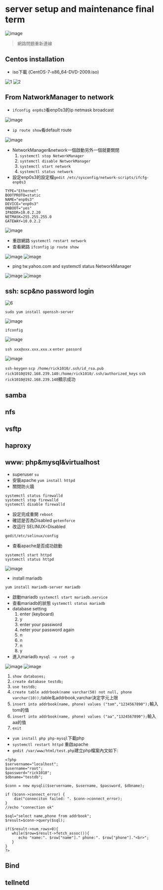 # server setup and maintenance final term 
![image](https://user-images.githubusercontent.com/62127656/147848323-079665a4-d060-4c3d-83bb-bcec88e969e9.png)
>網路問題重新連線

## Centos installation
* iso下載 (CentOS-7-x86_64-DVD-2009.iso)

![1](https://github.com/cycyucheng1010/NQU/blob/main/Centos7/week2-1.PNG)
![2](https://github.com/cycyucheng1010/NQU/blob/main/Centos7/week2-2.PNG)
## From NatworkManager to network
* ```ifconfig enp0s3```看enp0s3的ip netmask broadcast

![image](https://user-images.githubusercontent.com/62127656/147851039-48b5204f-a13b-46ea-9edd-e532a4f17c04.png)


* ```ip route show```看default route 

![image](https://user-images.githubusercontent.com/62127656/147851033-fc0e4cc9-9465-4108-b02a-6944cfa4f81b.png)
* NetworkManager&network一個啟動另外一個就要關閉
  1. ```systemctl stop NetworkManager ```
  2. ```systemctl disable NetworkManager```
  3. ```systemctl start network```
  4. ```systemctl status network```  
* 設定enp0s3的設定檔```gedit /etc/sysconfig/network-scripts/ifcfg-enp0s3```
```
TYPE="Ethernet"
BOOTPROTO=static
NAME="enp0s3"
DEVICE="enp0s3"
ONBOOT="yes"
IPADDR=10.0.2.20
NETMASK=255.255.255.0
GATEWAY=10.0.2.2

```
![image](https://user-images.githubusercontent.com/62127656/147851449-db8e8ff2-0e0a-4dec-86a4-b311529d33ee.png)

* 重啟網路 ```systemctl restart network```
* 查看網路 ```ifconfig``` ```ip route show```

![image](https://user-images.githubusercontent.com/62127656/147851495-ad2c4929-a05e-4212-b620-1d22f0ca5d80.png)
![image](https://user-images.githubusercontent.com/62127656/147851509-5848628f-9f2d-49c2-890e-43f46da3d92e.png)

* ping tw.yahoo.com and systemctl status  NetworkManager

![image](https://user-images.githubusercontent.com/62127656/147851535-51fc98f3-dcc9-4653-b760-030b5aabe56c.png)
![image](https://user-images.githubusercontent.com/62127656/147851551-a810da40-80e1-4f18-ab23-f10876e74756.png)

## ssh: scp&no password login
![6](https://github.com/cycyucheng1010/NQU/blob/main/Centos7/week2-6.PNG)

```sudo yum install openssh-server```

![image](https://user-images.githubusercontent.com/62127656/147726971-d46f197c-beec-49f1-b474-ce3bab1ebf0b.png)

```ifconfig```

![image](https://user-images.githubusercontent.com/62127656/147727008-10297aa6-b675-497b-85c7-879d39ead80f.png)

```ssh xxx@xxx.xxx.xxx.x```
```enter passord```

![image](https://user-images.githubusercontent.com/62127656/147729387-862f3772-0402-4615-81f2-656e11c915c9.png)


```ssh-keygen```
```scp /home/rick1010/.ssh/id_rsa.pub rick1010@192.168.239.140:/home/rick1010/.ssh/authorized_keys```
```ssh rick1010@192.168.239.140```顯示成功



## samba
## nfs
## vsftp
## haproxy
## www: php&mysql&virtualhost
* superuser
```su```
* 安裝apache
```yum install httpd```
* 關閉防火牆
```
systemctl status firewalld
systemctl stop firewalld
systemctl disable firewalld
```
* 設定完成重開
```reboot```
* 確認是否為Disabled
```getenforce```
* 改這行 SELINUX=Disabled
```
gedit/etc/selinux/config
```
* 查看apache是否成功啟動
```
systemctl start httpd
systemctl status httpd
```

![image](https://user-images.githubusercontent.com/62127656/147850131-afd19c6c-c5f9-466b-9818-c05a4bad15dd.png)

* install mariadb
```
yum install mariadb-server mariadb
```
* 啟動mariadb
```systemctl start mariadb.service```
* 查看mariadb的狀態
```systemctl status mariadb```
* database setting
  1. enter (keyboard)
  2. y 
  3. enter your password 
  4. neter your password again 
  5. n 
  6. n
  7. n
  8. y
* 進入mariadb
```mysql -u root -p```

![image](https://user-images.githubusercontent.com/62127656/147850372-5f6b188d-2dd7-410a-8c1a-f0ccf7ddc6ed.png)
![image](https://user-images.githubusercontent.com/62127656/147850503-d12d340e-93f8-4514-b30e-067c5309e6fc.png)

  1. ```show databases; ```
  2. ```create database testdb;```
  3. ```use testdb;```
  4. ```create table addrbook(name varchar(50) not null, phone varchar(10));```table名addrbook,varchar決定字元上限
  5. ```insert into addrbook(name, phone) values ("tom","1234567890");```輸入tom的值
  6. ```insert into addrbook(name, phone) values ("aa","1324567890");```輸入aa的值
  7. ```exit```
* ```yum install php php-mysql```下載php
* ```systemctl restart httpd``` 重啟apache
* ```gedit /var/www/html/test.php```建立php檔案內文如下:
```
<?php
$servername="localhost";
$username="root";
$password="rick1010";
$dbname="testdb";

$conn = new mysqli($servername, $username, $password, $dbname);

if ($conn->connect_error) {
    die("conneciton failed: ". $conn->connect_error);
}
//echo "connection ok"

$sql="select name,phone from addrbook";
$result=$conn->query($sql);

if($result->num_rows>0){
   while($row=$result->fetch_assoc()){
      echo "name:". $row["name"]." phone:". $row["phone"]."<br>";
   }
}
?>
```
## Bind
## tellnetd
